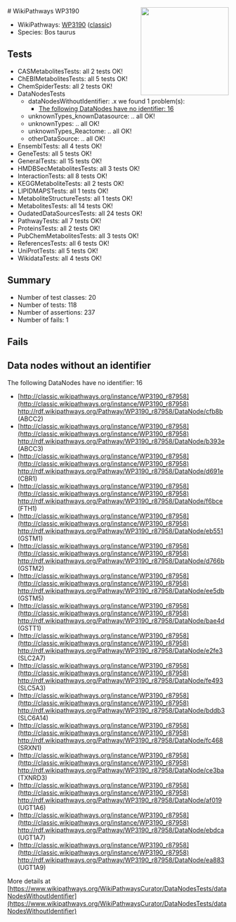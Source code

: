 <img style="float: right; width: 200px" src="https://upload.wikimedia.org/wikipedia/commons/thumb/8/83/Wplogo_with_text_500.png/640px-Wplogo_with_text_500.png" />
# WikiPathways WP3190

* WikiPathways: [WP3190](https://wikipathways.org/pathways/WP3190) ([classic](https://classic.wikipathways.org/instance/WP3190))
* Species: Bos taurus
## Tests
* CASMetabolitesTests: all 2 tests OK!
* ChEBIMetabolitesTests: all 5 tests OK!
* ChemSpiderTests: all 2 tests OK!
* DataNodesTests
    * dataNodesWithoutIdentifier: .x we found 1 problem(s):
        * [The following DataNodes have no identifier: 16](#8792c496)
    * unknownTypes_knownDatasource: .. all OK!
    * unknownTypes: .. all OK!
    * unknownTypes_Reactome: .. all OK!
    * otherDataSource: .. all OK!
* EnsemblTests: all 4 tests OK!
* GeneTests: all 5 tests OK!
* GeneralTests: all 15 tests OK!
* HMDBSecMetabolitesTests: all 3 tests OK!
* InteractionTests: all 8 tests OK!
* KEGGMetaboliteTests: all 2 tests OK!
* LIPIDMAPSTests: all 1 tests OK!
* MetaboliteStructureTests: all 1 tests OK!
* MetabolitesTests: all 14 tests OK!
* OudatedDataSourcesTests: all 24 tests OK!
* PathwayTests: all 7 tests OK!
* ProteinsTests: all 2 tests OK!
* PubChemMetabolitesTests: all 3 tests OK!
* ReferencesTests: all 6 tests OK!
* UniProtTests: all 5 tests OK!
* WikidataTests: all 4 tests OK!


## Summary

* Number of test classes: 20
* Number of tests: 118
* Number of assertions: 237
* Number of fails: 1

## Fails

<a name="8792c496" />

## Data nodes without an identifier

The following DataNodes have no identifier: 16

* [http://classic.wikipathways.org/instance/WP3190_r87958](http://classic.wikipathways.org/instance/WP3190_r87958) http://rdf.wikipathways.org/Pathway/WP3190_r87958/DataNode/cfb8b (ABCC2)
* [http://classic.wikipathways.org/instance/WP3190_r87958](http://classic.wikipathways.org/instance/WP3190_r87958) http://rdf.wikipathways.org/Pathway/WP3190_r87958/DataNode/b393e (ABCC3)
* [http://classic.wikipathways.org/instance/WP3190_r87958](http://classic.wikipathways.org/instance/WP3190_r87958) http://rdf.wikipathways.org/Pathway/WP3190_r87958/DataNode/d691e (CBR1)
* [http://classic.wikipathways.org/instance/WP3190_r87958](http://classic.wikipathways.org/instance/WP3190_r87958) http://rdf.wikipathways.org/Pathway/WP3190_r87958/DataNode/f6bce (FTH1)
* [http://classic.wikipathways.org/instance/WP3190_r87958](http://classic.wikipathways.org/instance/WP3190_r87958) http://rdf.wikipathways.org/Pathway/WP3190_r87958/DataNode/eb551 (GSTM1)
* [http://classic.wikipathways.org/instance/WP3190_r87958](http://classic.wikipathways.org/instance/WP3190_r87958) http://rdf.wikipathways.org/Pathway/WP3190_r87958/DataNode/d766b (GSTM2)
* [http://classic.wikipathways.org/instance/WP3190_r87958](http://classic.wikipathways.org/instance/WP3190_r87958) http://rdf.wikipathways.org/Pathway/WP3190_r87958/DataNode/ee5db (GSTM5)
* [http://classic.wikipathways.org/instance/WP3190_r87958](http://classic.wikipathways.org/instance/WP3190_r87958) http://rdf.wikipathways.org/Pathway/WP3190_r87958/DataNode/bae4d (GSTT1)
* [http://classic.wikipathways.org/instance/WP3190_r87958](http://classic.wikipathways.org/instance/WP3190_r87958) http://rdf.wikipathways.org/Pathway/WP3190_r87958/DataNode/e2fe3 (SLC2A7)
* [http://classic.wikipathways.org/instance/WP3190_r87958](http://classic.wikipathways.org/instance/WP3190_r87958) http://rdf.wikipathways.org/Pathway/WP3190_r87958/DataNode/fe493 (SLC5A3)
* [http://classic.wikipathways.org/instance/WP3190_r87958](http://classic.wikipathways.org/instance/WP3190_r87958) http://rdf.wikipathways.org/Pathway/WP3190_r87958/DataNode/bddb3 (SLC6A14)
* [http://classic.wikipathways.org/instance/WP3190_r87958](http://classic.wikipathways.org/instance/WP3190_r87958) http://rdf.wikipathways.org/Pathway/WP3190_r87958/DataNode/fc468 (SRXN1)
* [http://classic.wikipathways.org/instance/WP3190_r87958](http://classic.wikipathways.org/instance/WP3190_r87958) http://rdf.wikipathways.org/Pathway/WP3190_r87958/DataNode/ce3ba (TXNRD3)
* [http://classic.wikipathways.org/instance/WP3190_r87958](http://classic.wikipathways.org/instance/WP3190_r87958) http://rdf.wikipathways.org/Pathway/WP3190_r87958/DataNode/af019 (UGT1A6)
* [http://classic.wikipathways.org/instance/WP3190_r87958](http://classic.wikipathways.org/instance/WP3190_r87958) http://rdf.wikipathways.org/Pathway/WP3190_r87958/DataNode/ebdca (UGT1A7)
* [http://classic.wikipathways.org/instance/WP3190_r87958](http://classic.wikipathways.org/instance/WP3190_r87958) http://rdf.wikipathways.org/Pathway/WP3190_r87958/DataNode/ea883 (UGT1A9)


More details at [https://www.wikipathways.org/WikiPathwaysCurator/DataNodesTests/dataNodesWithoutIdentifier](https://www.wikipathways.org/WikiPathwaysCurator/DataNodesTests/dataNodesWithoutIdentifier)

